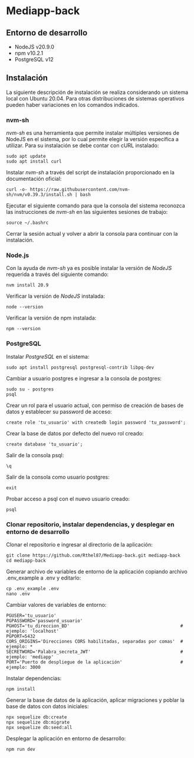# Mediapp-back

## Entorno de desarrollo
* NodeJS v20.9.0
* npm v10.2.1
* PostgreSQL v12

## Instalación
La siguiente descripción de instalación se realiza considerando un sistema local con Ubuntu 20.04. Para otras distribuciones de sistemas operativos pueden haber variaciones en los comandos indicados.
### nvm-sh
*nvm-sh* es una herramienta que permite instalar múltiples versiones de NodeJS en el sistema, por lo cual permite elegir la versión específica a utilizar. Para su instalación se debe contar con cURL instalado:
```
sudo apt update
sudo apt install curl
```
Instalar *nvm-sh* a través del script de instalación proporcionado en la documentación oficial:
```
curl -o- https://raw.githubusercontent.com/nvm-sh/nvm/v0.39.3/install.sh | bash
```
Ejecutar el siguiente comando para que la consola del sistema reconozca las instrucciones de *nvm-sh* en las siguientes sesiones de trabajo:
```
source ~/.bashrc
```
Cerrar la sesión actual y volver a abrir la consola para continuar con la instalación.

### Node.js
Con la ayuda de *nvm-sh* ya es posible instalar la versión de *NodeJS* requerida a través del siguiente comando:
```
nvm install 20.9
```
Verificar la versión de *NodeJS* instalada:
```
node --version
```
Verificar la versión de npm instalada:
```
npm --version
```

### PostgreSQL
Instalar *PostgreSQL* en el sistema:
```
sudo apt install postgresql postgresql-contrib libpq-dev
```
Cambiar a usuario postgres e ingresar a la consola de postgres:
```
sudo su - postgres
psql
```
Crear un rol para el usuario actual, con permiso de creación de bases de datos y establecer su password de acceso:
```
create role 'tu_usuario' with createdb login password 'tu_password';
```
Crear la base de datos por defecto del nuevo rol creado:
```
create database 'tu_usuario';
```
Salir de la consola psql:
```
\q
```
Salir de la consola como usuario postgres:
```
exit
```
Probar acceso a psql con el nuevo usuario creado:
```
psql
```

### Clonar repositorio, instalar dependencias, y desplegar en entorno de desarrollo
Clonar el repositorio e ingresar al directorio de la aplicación:
```
git clone https://github.com/Rthel87/Mediapp-back.git mediapp-back
cd mediapp-back
```
Generar archivo de variables de entorno de la aplicación copiando archivo .env_example a .env y editarlo:
```
cp .env_example .env
nano .env
```
Cambiar valores de variables de entorno:
```
PGUSER='tu_usuario'
PGPASSWORD='password_usuario'
PGHOST='tu_direccion_BD'                                          # ejemplo: 'localhost'
PGPORT=5432
CORS_ORIGINS='Direcciones CORS habilitadas, separadas por comas'  # ejemplo: *
SECRETWORD='Palabra_secreta_JWT'                                  # ejemplo: 'mediapp'
PORT='Puerto de despliegue de la aplicación'                      # ejemplo: 3000
```
Instalar dependencias:
```
npm install
```
Generar la base de datos de la aplicación, aplicar migraciones y poblar la base de datos con datos iniciales:
```
npx sequelize db:create
npx sequelize db:migrate
npx sequelize db:seed:all
```
Desplegar la aplicación en entorno de desarrollo:
```
npm run dev
```
